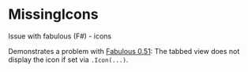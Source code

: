 # MissingIcons
Issue with fabulous (F#) - icons

Demonstrates a problem with [Fabulous 0.51](https://github.com/fsprojects/Fabulous): The tabbed view does not display the icon if set via `.Icon(...)`.
